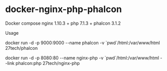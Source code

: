 # docker-nginx-php-phalcon
Docker compose nginx 1.10.3 + php 7.1.3 + phalcon 3.1.2

Usage

docker run -d -p 9000:9000 --name phalcon -v \`pwd\`/html:/var/www/html 27tech/phalcon

docker run -d -p 8080:80 --name nginx-php -v \`pwd\`/html:/var/www/html --link phalcon:php 27tech/nginx-php